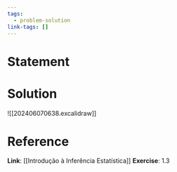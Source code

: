 ```yaml
---
tags:
  - problem-solution
link-tags: []
---
```

# Statement 


# Solution
![[202406070638.excalidraw]]

# Reference
**Link**: [[Introdução à Inferência Estatística]]
**Exercise**: 1.3